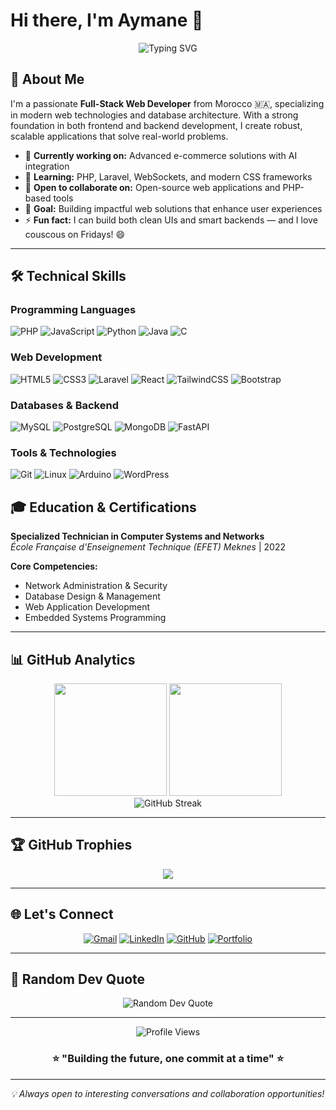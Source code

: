 # Hi there, I'm Aymane 👋

<div align="center">
  <img src="https://readme-typing-svg.herokuapp.com?font=Fira+Code&pause=1000&color=2E9EF7&center=true&vCenter=true&width=435&lines=Full-Stack+Web+Developer;PHP+%26+Laravel+Enthusiast;Database+Design+Expert;Open+Source+Contributor" alt="Typing SVG" />
</div>

## 🚀 About Me

I'm a passionate **Full-Stack Web Developer** from Morocco 🇲🇦, specializing in modern web technologies and database architecture. With a strong foundation in both frontend and backend development, I create robust, scalable applications that solve real-world problems.

- 🔭 **Currently working on:** Advanced e-commerce solutions with AI integration
- 🌱 **Learning:** PHP, Laravel, WebSockets, and modern CSS frameworks
- 👯 **Open to collaborate on:** Open-source web applications and PHP-based tools
- 🎯 **Goal:** Building impactful web solutions that enhance user experiences
- ⚡ **Fun fact:** I can build both clean UIs and smart backends — and I love couscous on Fridays! 😄

---

## 🛠️ Technical Skills

### **Programming Languages**
![PHP](https://img.shields.io/badge/PHP-777BB4?style=for-the-badge&logo=php&logoColor=white)
![JavaScript](https://img.shields.io/badge/JavaScript-F7DF1E?style=for-the-badge&logo=javascript&logoColor=black)
![Python](https://img.shields.io/badge/Python-3776AB?style=for-the-badge&logo=python&logoColor=white)
![Java](https://img.shields.io/badge/Java-ED8B00?style=for-the-badge&logo=java&logoColor=white)
![C](https://img.shields.io/badge/C-00599C?style=for-the-badge&logo=c&logoColor=white)

### **Web Development**
![HTML5](https://img.shields.io/badge/HTML5-E34F26?style=for-the-badge&logo=html5&logoColor=white)
![CSS3](https://img.shields.io/badge/CSS3-1572B6?style=for-the-badge&logo=css3&logoColor=white)
![Laravel](https://img.shields.io/badge/Laravel-FF2D20?style=for-the-badge&logo=laravel&logoColor=white)
![React](https://img.shields.io/badge/React-20232A?style=for-the-badge&logo=react&logoColor=61DAFB)
![TailwindCSS](https://img.shields.io/badge/Tailwind_CSS-38B2AC?style=for-the-badge&logo=tailwind-css&logoColor=white)
![Bootstrap](https://img.shields.io/badge/Bootstrap-563D7C?style=for-the-badge&logo=bootstrap&logoColor=white)

### **Databases & Backend**
![MySQL](https://img.shields.io/badge/MySQL-005C84?style=for-the-badge&logo=mysql&logoColor=white)
![PostgreSQL](https://img.shields.io/badge/PostgreSQL-316192?style=for-the-badge&logo=postgresql&logoColor=white)
![MongoDB](https://img.shields.io/badge/MongoDB-4EA94B?style=for-the-badge&logo=mongodb&logoColor=white)
![FastAPI](https://img.shields.io/badge/FastAPI-005571?style=for-the-badge&logo=fastapi)

### **Tools & Technologies**
![Git](https://img.shields.io/badge/Git-F05032?style=for-the-badge&logo=git&logoColor=white)
![Linux](https://img.shields.io/badge/Linux-FCC624?style=for-the-badge&logo=linux&logoColor=black)
![Arduino](https://img.shields.io/badge/Arduino-00979D?style=for-the-badge&logo=Arduino&logoColor=white)
![WordPress](https://img.shields.io/badge/WordPress-21759B?style=for-the-badge&logo=wordpress&logoColor=white)


## 🎓 Education & Certifications

**Specialized Technician in Computer Systems and Networks**  
*École Française d'Enseignement Technique (EFET) Meknes* | 2022

**Core Competencies:**
- Network Administration & Security
- Database Design & Management
- Web Application Development
- Embedded Systems Programming

---

## 📊 GitHub Analytics

<div align="center">
  <img height="180em" src="https://github-readme-stats.vercel.app/api?username=IJ-Aymane&show_icons=true&theme=tokyonight&include_all_commits=true&count_private=true"/>
  <img height="180em" src="https://github-readme-stats.vercel.app/api/top-langs/?username=IJ-Aymane&layout=compact&langs_count=8&theme=tokyonight"/>
</div>

<div align="center">
  <img src="https://github-readme-streak-stats.herokuapp.com/?user=IJ-Aymane&theme=tokyonight" alt="GitHub Streak" />
</div>

---

## 🏆 GitHub Trophies
<div align="center">
  <img src="https://github-profile-trophy.vercel.app/?username=IJ-Aymane&theme=tokyonight&no-frame=false&no-bg=false&margin-w=4" />
</div>

---

## 🌐 Let's Connect

<div align="center">

[![Gmail](https://img.shields.io/badge/Gmail-D14836?style=for-the-badge&logo=gmail&logoColor=white)](mailto:ibenjellalaymane@gmail.com)
[![LinkedIn](https://img.shields.io/badge/LinkedIn-0077B5?style=for-the-badge&logo=linkedin&logoColor=white)](www.linkedin.com/in/aymane-ij)
[![GitHub](https://img.shields.io/badge/GitHub-100000?style=for-the-badge&logo=github&logoColor=white)](https://github.com/IJ-Aymane)
[![Portfolio](https://img.shields.io/badge/Portfolio-FF5722?style=for-the-badge&logo=todoist&logoColor=white)](#)

</div>

---

## 💭 Random Dev Quote
<div align="center">
  <img src="https://quotes-github-readme.vercel.app/api?type=horizontal&theme=tokyonight" alt="Random Dev Quote" />
</div>

---

<div align="center">
  <img src="https://komarev.com/ghpvc/?username=IJ-Aymane&color=blueviolet&style=for-the-badge" alt="Profile Views" />
</div>

<div align="center">
  
### ⭐ "Building the future, one commit at a time" ⭐

</div>

---

*💡 Always open to interesting conversations and collaboration opportunities!*
